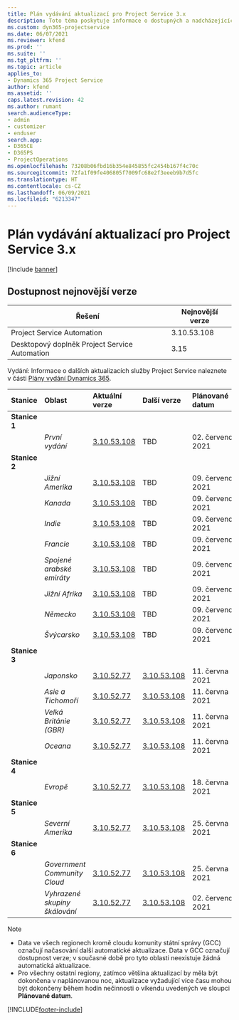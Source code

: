 ```yaml
---
title: Plán vydávání aktualizací pro Project Service 3.x
description: Toto téma poskytuje informace o dostupných a nadcházejících vydáních Dynamics 365 Project Service Automation.
ms.custom: dyn365-projectservice
ms.date: 06/07/2021
ms.reviewer: kfend
ms.prod: ''
ms.suite: ''
ms.tgt_pltfrm: ''
ms.topic: article
applies_to:
- Dynamics 365 Project Service
author: kfend
ms.assetid: ''
caps.latest.revision: 42
ms.author: rumant
search.audienceType:
- admin
- customizer
- enduser
search.app:
- D365CE
- D365PS
- ProjectOperations
ms.openlocfilehash: 73208b06fbd16b354e845855fc2454b167f4c70c
ms.sourcegitcommit: 72fa1f09fe406805f7009fc68e2f3eeeb9b7d5fc
ms.translationtype: HT
ms.contentlocale: cs-CZ
ms.lasthandoff: 06/09/2021
ms.locfileid: "6213347"
---
```

# <a name="update-release-schedule-for-project-service-3x"></a>Plán vydávání aktualizací pro Project Service 3.x

[!include [banner](../includes/psa-now-project-operations.md)]

## <a name="latest-version-availability"></a>Dostupnost nejnovější verze

| Řešení  | Nejnovější verze |
|-------|----|
| Project Service Automation    | 3.10.53.108 |
| Desktopový doplněk Project Service Automation                | 3.15          |

Vydání: Informace o dalších aktualizacích služby Project Service naleznete v části [Plány vydání Dynamics 365](/dynamics365/release-plans/). 

| Stanice  | Oblast | Aktuální verze | Další verze |  Plánované datum
| :---   | :---   | :---   | :---   |:---   |         
|<strong>Stanice 1</strong> | |  |  | |
| | <i>První vydání</i> | [3.10.53.108](whats-new-ur-32.md) | TBD | 02. července 2021
|<strong>Stanice 2</strong> | |  |  | |
| | <i>Jižní Amerika</i> | [3.10.53.108](whats-new-ur-32.md) | TBD | 09. července 2021
| | <i>Kanada</i> | [3.10.53.108](whats-new-ur-32.md) | TBD | 09. července 2021
| | <i>Indie</i> | [3.10.53.108](whats-new-ur-32.md) | TBD | 09. července 2021
| | <i>Francie</i> | [3.10.53.108](whats-new-ur-32.md) | TBD | 09. července 2021
| | <i>Spojené arabské emiráty</i> | [3.10.53.108](whats-new-ur-32.md) | TBD | 09. července 2021
| | <i>Jižní Afrika</i> | [3.10.53.108](whats-new-ur-32.md) | TBD | 09. července 2021
| | <i>Německo</i> | [3.10.53.108](whats-new-ur-32.md) | TBD | 09. července 2021
| | <i>Švýcarsko</i> | [3.10.53.108](whats-new-ur-32.md) | TBD | 09. července 2021
|<strong>Stanice 3</strong> | |  |  | |
| | <i>Japonsko</i> | [3.10.52.77](whats-new-ur-31.md) | [3.10.53.108](whats-new-ur-32.md) | 11. června 2021
| | <i>Asie a Tichomoří</i> | [3.10.52.77](whats-new-ur-31.md) | [3.10.53.108](whats-new-ur-32.md) | 11. června 2021
| | <i>Velká Británie (GBR)</i> | [3.10.52.77](whats-new-ur-31.md) | [3.10.53.108](whats-new-ur-32.md) | 11. června 2021
| | <i>Oceana</i> | [3.10.52.77](whats-new-ur-31.md) | [3.10.53.108](whats-new-ur-32.md) | 11. června 2021
|<strong>Stanice 4</strong> | |  |  | |
| | <i>Evropě</i> | [3.10.52.77](whats-new-ur-31.md) | [3.10.53.108](whats-new-ur-32.md) | 18. června 2021
|<strong>Stanice 5</strong> | |  |  | |
| | <i>Severní Amerika</i> | [3.10.52.77](whats-new-ur-31.md) | [3.10.53.108](whats-new-ur-32.md) | 25. června 2021
|<strong>Stanice 6</strong> | |  |  | |
| | <i>Government Community Cloud</i> | [3.10.52.77](whats-new-ur-31.md) | [3.10.53.108](whats-new-ur-32.md) | 25. června 2021
| | <i>Vyhrazené skupiny škálování</i> | [3.10.52.77](whats-new-ur-31.md) | [3.10.53.108](whats-new-ur-32.md) | 02. července 2021

>[!Note]
> - Data ve všech regionech kromě cloudu komunity státní správy (GCC) označují načasování další automatické aktualizace. Data v GCC označují dostupnost verze; v současné době pro tyto oblasti neexistuje žádná automatická aktualizace.
> - Pro všechny ostatní regiony, zatímco většina aktualizací by měla být dokončena v naplánovanou noc, aktualizace vyžadující více času mohou být dokončeny během hodin nečinnosti o víkendu uvedených ve sloupci **Plánované datum**.


[!INCLUDE[footer-include](../includes/footer-banner.md)]
